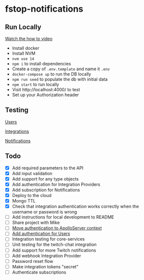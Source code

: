 # fstop-notifications

## Run Locally
[Watch the how to video](https://www.loom.com/share/ec565598d3f14855b8169d8fa5b11846)

- Install docker
- Install NVM
- `nvm use 14`
- `npm i` to install dependencies
- Create a copy of `.env.template` and name it `.env`
- `docker-compose up` to run the DB locally
- `npm run seed` to populate the db with initial data
- `npm start` to run locally
- Visit http://localhost:4000/ to test
- Set up your Authorization header

## Testing
[Users](https://studio.apollographql.com/sandbox/explorer?endpoint=http%3A%2F%2Flocalhost%3A4000&explorerURLState=N4IgJg9gxgrgtgUwHYBcQC4QB0k4I4wIBOAngAQCqAzsVWcDmWTDUXQ0k0wnAIYCWAG0ZcA%2BvzAimMAA5heKBGACCKKWShEECpapEBfHIdxI4MFAv4ROAYS07qxABQASfkhnn0ZO9sWOiAEkPcwBKehFNPwQAp3dPFG83EJRwji4yHgFhTjEJdVl5RRU1XKYonRKDIxwQABoQADdeIn5eACNBBCoMEHSyLBB480HvfqZBmV4qKgB3CCJJDAGQKZn5xcG69UGoawAzfiI4AAVpuYWl70nzjaXtspWsoVGVgCsIdoRugAsAATgEDACAgADo9oNqkh9CB9EA)

[Integrations](https://studio.apollographql.com/sandbox/explorer?endpoint=http%3A%2F%2Flocalhost%3A4000&explorerURLState=N4IgJg9gxgrgtgUwHYBcQC4QEcYIE4CeABAJKoIDmeAhigJYRIDORwAOkkUXeVbQ81YcuXAPp0wwkSgIAHBFK48UlGvUYBVJviTVEi7rzUCAyghT0kFJgZja8QziLESDXBHGp0ANgYC%2BUgFIQRxwMCj8jEQAwngItAhkKnzqSAAUACRxUBB4YOgxcQkA8kiJRpFIZLLhAIQAlI5cUEUqSaqVadm5%2BURZCDl5jexOXN15JJJOQSFIHKHhlUQAIgje5uXJxoyZEgUAsowUECTLDU1EYGsb7SkCaeK9GRLDBuNgk4Ecs-NIYRGpFbXNoVVJMTIAMx8KjwBQAYtD8AAlDwQABuCH21CQBFu2yqSBqKHOIy4V3WIK2lXBUO8MIKGVpMNeoyISHgAEEIRCBioplwZiAADQgNHUPB0agAI3WTAwIFJRDYIHeyoKiq4ypk8jVSpAKAA7nQUFAABaiM20ZVCgzKuz4XXKgBsAEYoBCABwAdilXoGACYnVKwC6ACz%2BqBO0NS0NgCHW20gZQdVJmCw8ay69neXzTG1OZWuDB611QKXehAQgCsAGZIxCwFKw16PVKq1WXdQEwWQEyHcWNXrtQpi1qjSbzZaUMqvsEQH4gA)

[Notifications](https://studio.apollographql.com/sandbox/explorer?endpoint=http%3A%2F%2Flocalhost%3A4000&explorerURLState=N4IgJg9gxgrgtgUwHYBcQC4QEcYIE4CeABAHIQoCWAZhVAIaURIDORwAOkkUUudbQwpNWHLtyKUUAGwSdxRKHgQMEYAIIo54xM2Z0A5rLHcUBAA5H5tJgFU8Urd3pSpAFQhqojJI6JSKSADWvmAMdL4BKAj6eIJMbL7cAPoUYIkS5pbiAL6%2BMMz4CcbiKWnF3AhwdBQOxbnFpVr19ZxwMChxXADCSipklDT03gAUACRKUBB4YOhEPcpRAPJICP38Q0JIAJJIZu0AhACURU69UWuDncMTUzNE4wiT08ei8jfTJ-IKZ6oa6Y11JqcFo%2BUHMGAAI2YigoZm8pD4l288xUYDG%2BXwsy2ABEjp9eAMBMifmiMXhZqMyS9fJIZL4dHpDDTMhFUNFYvDXl9TBZ-qlfPV5GTPvIAV8iJVqrV5ILxKEOhFJkg7NLxM43B4vJtfP4gr4phR9AFUX8GvyxM1OK12p0iNiEDJzoiiZtmGMwA6EE7CRthAAxGpRclEANSIMAJUqEAAbggALJ0JAEC4upg7PYoPFcj2O1bO30sYY0MOY%2B45r15n2dZihoPU4pIeBqKhUR5RMrcZogAA0IGjdDwFDoEJkzAwIC57BA7zSGBFRCntNkc6nACEKIEEF0YIOIPkp93fFOGQZl7Mp1tWCgABYUK%2B3pD6IhMAD8B6PIB5Z4XIACVAg77FFO8rhCuE7sBBIDMBAiDYmEEFTugCGfrerB3kQdBEPKlTIbkPYfpE7KdIhP4AGwAIxQFQAAcADsYBQI8ABMpEQmA5EACxMVApEcRCHFUExgHyFOZIkVOFFUXREK0cxrHsVxPF8RxYBUFOTSHmIwGet66zVrW%2BAkVy3CLhQ0jflOcYbggfp4DBXSJnQoTqRamkmSAYlgZJNG0TJclsZx3G8fxqkudkIDZEAA)
 
## Todo
- [x] Add required parameters to the API
- [x] Add input validation
- [x] Add support for any type objects
- [x] Add authentication for Integration Providers
- [x] Add subscription for Notifications
- [x] Deploy to the cloud
- [x] Mongo TTL
- [x] Check that integration authentication works correctly when the username or password is wrong
- [ ] Add instructions for local development to README
- [ ] Share project with Mike
- [ ] [Move authentication to ApolloServer context](https://www.apollographql.com/docs/apollo-server/data/resolvers/#the-context-argument)
- [ ] [Add authentication for Users](https://www.apollographql.com/blog/backend/auth/email-password-authentication-with-accounts-js/)
- [ ] Integration testing for core-services
- [ ] Unit testing for the twitch-chat integration
- [ ] Add support for more Twitch notifications
- [ ] Add webhook Integration Provider
- [ ] Password reset flow
- [ ] Make integration tokens "secret"
- [ ] Authenticate subscriptions
